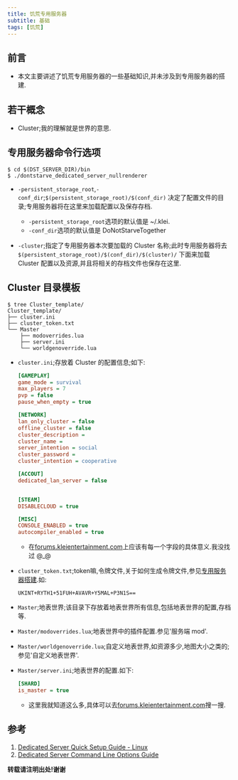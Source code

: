 ```yaml
---
title: 饥荒专用服务器
subtitle: 基础
tags: [饥荒]
---
```



## 前言

*   本文主要讲述了饥荒专用服务器的一些基础知识,并未涉及到专用服务器的搭建.

## 若干概念

*   Cluster;我的理解就是世界的意思.

## 专用服务器命令行选项

```shell
$ cd $(DST_SERVER_DIR)/bin
$ ./dontstarve_dedicated_server_nullrenderer
```

*   `-persistent_storage_root`,`-conf_dir`;`$(persistent_storage_root)/$(conf_dir)`
    决定了配置文件的目录;专用服务器将在这里来加载配置以及保存存档.

    -   `-persistent_storage_root`选项的默认值是 ~/.klei.
    -   `-conf_dir`选项的默认值是 DoNotStarveTogether

*   `-cluster`;指定了专用服务器本次要加载的 Cluster 名称;此时专用服务器将去`$(persistent_storage_root)/$(conf_dir)/$(cluster)/`
    下面来加载 Cluster 配置以及资源,并且将相关的存档文件也保存在这里.


## Cluster 目录模板

```shell
$ tree Cluster_template/
Cluster_template/
├── cluster.ini
├── cluster_token.txt
└── Master
    ├── modoverrides.lua
    ├── server.ini
    └── worldgenoverride.lua
```

*   `cluster.ini`;存放着 Cluster 的配置信息;如下:

    ```ini
    [GAMEPLAY]
    game_mode = survival
    max_players = 7
    pvp = false
    pause_when_empty = true

    [NETWORK]
    lan_only_cluster = false
    offline_cluster = false
    cluster_description =
    cluster_name =
    server_intention = social
    cluster_password =
    cluster_intention = cooperative

    [ACCOUT]
    dedicated_lan_server = false


    [STEAM]
    DISABLECLOUD = true

    [MISC]
    CONSOLE_ENABLED = true
    autocompiler_enabled = true
    ```

    -   在[forums.kleientertainment.com][0]上应该有每一个字段的具体意义.我没找过 @_@

*   `cluster_token.txt`;token嘛,令牌文件,关于如何生成令牌文件,参见[专用服务器搭建][1].如:

    ```
    UKINT+RYTH1+51FUH+AVAVR+Y5MAL+P3N1S==
    ```

*   `Master`;地表世界;该目录下存放着地表世界所有信息,包括地表世界的配置,存档等.

*   `Master/modoverrides.lua`;地表世界中的插件配置.参见'服务端 mod'.

*   `Master/worldgenoverride.lua`;自定义地表世界,如资源多少,地图大小之类的;参见'自定义地表世界'.

*   `Master/server.ini`;地表世界的配置.如下:

    ```ini
    [SHARD]
    is_master = true
    ```

    -   这里我就知道这么多,具体可以去[forums.kleientertainment.com][0]搜一搜.



## 参考

1.  [Dedicated Server Quick Setup Guide - Linux][1]
2.  [Dedicated Server Command Line Options Guide][2]

[0]: <http://forums.kleientertainment.com>
[1]: <http://forums.kleientertainment.com/topic/64441-dedicated-server-quick-setup-guide-linux/> "Dedicated Server Quick Setup Guide - Linux"
[2]: <http://forums.kleientertainment.com/topic/64743-dedicated-server-command-line-options-guide/> "Dedicated Server Command Line Options Guide"




**转载请注明出处!谢谢**
